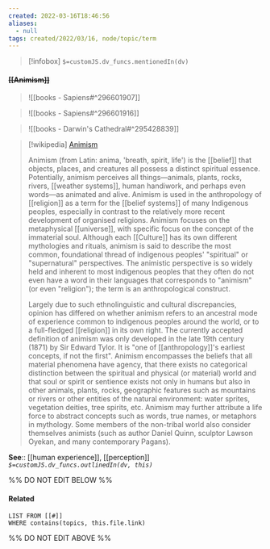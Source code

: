 ```yaml
---
created: 2022-03-16T18:46:56 
aliases:
  - null
tags: created/2022/03/16, node/topic/term
---
```

> [!infobox]
`$=customJS.dv_funcs.mentionedIn(dv)`

#### <s class="topic-title">[[Animism]]</s>

> ![[books - Sapiens#^296601907]]

> ![[books - Sapiens#^296601916]]

> ![[books - Darwin's Cathedral#^295428839]]

> [!wikipedia] [Animism](https://en.wikipedia.org/wiki/Animism)
> 
> Animism (from Latin: anima, 'breath, spirit, life') is the [[belief]] that objects, places, and creatures all possess a distinct spiritual essence. Potentially, animism perceives all things—animals, plants, rocks, rivers, [[weather systems]], human handiwork, and perhaps even words—as animated and alive. Animism is used in the anthropology of [[religion]] as a term for the [[belief systems]] of many Indigenous peoples, especially in contrast to the relatively more recent development of organised religions. Animism focuses on the metaphysical [[universe]], with specific focus on the concept of the immaterial soul. Although each [[Culture]] has its own different mythologies and rituals, animism is said to describe the most common, foundational thread of indigenous peoples' "spiritual" or "supernatural" perspectives. The animistic perspective is so widely held and inherent to most indigenous peoples that they often do not even have a word in their languages that corresponds to "animism" (or even "religion"); the term is an anthropological construct.
> 
> Largely due to such ethnolinguistic and cultural discrepancies, opinion has differed on whether animism refers to an ancestral mode of experience common to indigenous peoples around the world, or to a full-fledged [[religion]] in its own right. The currently accepted definition of animism was only developed in the late 19th century (1871) by Sir Edward Tylor. It is "one of [[anthropology]]'s earliest concepts, if not the first". Animism encompasses the beliefs that all material phenomena have agency, that there exists no categorical distinction between the spiritual and physical (or material) world and that soul or spirit or sentience exists not only in humans but also in other animals, plants, rocks, geographic features such as mountains or rivers or other entities of the natural environment: water sprites, vegetation deities, tree spirits, etc. Animism may further attribute a life force to abstract concepts such as words, true names, or metaphors in mythology. Some members of the non-tribal world also consider themselves animists (such as author Daniel Quinn, sculptor Lawson Oyekan, and many contemporary Pagans).
>

**See**:: [[human experience]], [[perception]]
*`$=customJS.dv_funcs.outlinedIn(dv, this)`*

%% DO NOT EDIT BELOW %%

#### Related 

```dataview
LIST FROM [[#]]
WHERE contains(topics, this.file.link)
```
%% DO NOT EDIT ABOVE %%
